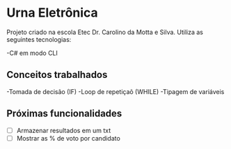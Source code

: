 # Urna Eletrônica

Projeto criado na escola Etec Dr. Carolino da Motta e Silva.
Utiliza as seguintes tecnologias:

-C# em modo CLI

## Conceitos trabalhados
-Tomada de decisão (IF)
-Loop de repetiçaõ (WHILE)
-Tipagem de variáveis

## Próximas funcionalidades
- [ ] Armazenar resultados em um txt
- [ ] Mostrar as % de voto por candidato
